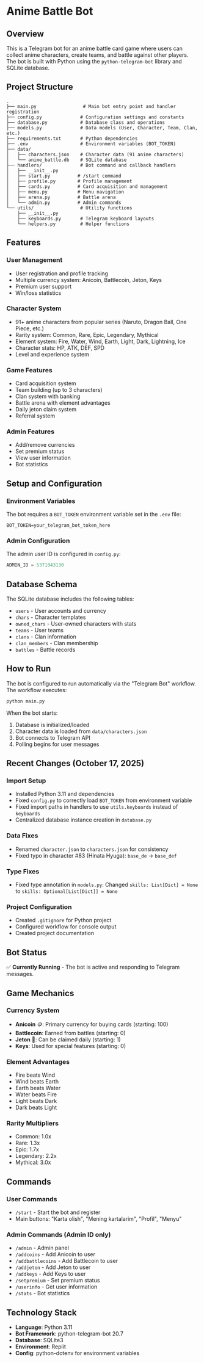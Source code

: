 # Anime Battle Bot

## Overview
This is a Telegram bot for an anime battle card game where users can collect anime characters, create teams, and battle against other players. The bot is built with Python using the `python-telegram-bot` library and SQLite database.

## Project Structure

```
.
├── main.py                 # Main bot entry point and handler registration
├── config.py              # Configuration settings and constants
├── database.py            # Database class and operations
├── models.py              # Data models (User, Character, Team, Clan, etc.)
├── requirements.txt       # Python dependencies
├── .env                   # Environment variables (BOT_TOKEN)
├── data/
│   ├── characters.json    # Character data (91 anime characters)
│   └── anime_battle.db    # SQLite database
├── handlers/              # Bot command and callback handlers
│   ├── __init__.py
│   ├── start.py          # /start command
│   ├── profile.py        # Profile management
│   ├── cards.py          # Card acquisition and management
│   ├── menu.py           # Menu navigation
│   ├── arena.py          # Battle arena
│   └── admin.py          # Admin commands
└── utils/                 # Utility functions
    ├── __init__.py
    ├── keyboards.py       # Telegram keyboard layouts
    └── helpers.py         # Helper functions
```

## Features

### User Management
- User registration and profile tracking
- Multiple currency system: Anicoin, Battlecoin, Jeton, Keys
- Premium user support
- Win/loss statistics

### Character System
- 91+ anime characters from popular series (Naruto, Dragon Ball, One Piece, etc.)
- Rarity system: Common, Rare, Epic, Legendary, Mythical
- Element system: Fire, Water, Wind, Earth, Light, Dark, Lightning, Ice
- Character stats: HP, ATK, DEF, SPD
- Level and experience system

### Game Features
- Card acquisition system
- Team building (up to 3 characters)
- Clan system with banking
- Battle arena with element advantages
- Daily jeton claim system
- Referral system

### Admin Features
- Add/remove currencies
- Set premium status
- View user information
- Bot statistics

## Setup and Configuration

### Environment Variables
The bot requires a `BOT_TOKEN` environment variable set in the `.env` file:
```
BOT_TOKEN=your_telegram_bot_token_here
```

### Admin Configuration
The admin user ID is configured in `config.py`:
```python
ADMIN_ID = 5371043130
```

## Database Schema

The SQLite database includes the following tables:
- `users` - User accounts and currency
- `chars` - Character templates
- `owned_chars` - User-owned characters with stats
- `teams` - User teams
- `clans` - Clan information
- `clan_members` - Clan membership
- `battles` - Battle records

## How to Run

The bot is configured to run automatically via the "Telegram Bot" workflow. The workflow executes:
```bash
python main.py
```

When the bot starts:
1. Database is initialized/loaded
2. Character data is loaded from `data/characters.json`
3. Bot connects to Telegram API
4. Polling begins for user messages

## Recent Changes (October 17, 2025)

### Import Setup
- Installed Python 3.11 and dependencies
- Fixed `config.py` to correctly load `BOT_TOKEN` from environment variable
- Fixed import paths in handlers to use `utils.keyboards` instead of `keyboards`
- Centralized database instance creation in `database.py`

### Data Fixes
- Renamed `character.json` to `characters.json` for consistency
- Fixed typo in character #83 (Hinata Hyuga): `base_de` → `base_def`

### Type Fixes
- Fixed type annotation in `models.py`: Changed `skills: List[Dict] = None` to `skills: Optional[List[Dict]] = None`

### Project Configuration
- Created `.gitignore` for Python project
- Configured workflow for console output
- Created project documentation

## Bot Status
✅ **Currently Running** - The bot is active and responding to Telegram messages.

## Game Mechanics

### Currency System
- **Anicoin** 🪙: Primary currency for buying cards (starting: 100)
- **Battlecoin**: Earned from battles (starting: 0)
- **Jeton** 🎫: Can be claimed daily (starting: 1)
- **Keys**: Used for special features (starting: 0)

### Element Advantages
- Fire beats Wind
- Wind beats Earth
- Earth beats Water
- Water beats Fire
- Light beats Dark
- Dark beats Light

### Rarity Multipliers
- Common: 1.0x
- Rare: 1.3x
- Epic: 1.7x
- Legendary: 2.2x
- Mythical: 3.0x

## Commands

### User Commands
- `/start` - Start the bot and register
- Main buttons: "Karta olish", "Mening kartalarim", "Profil", "Menyu"

### Admin Commands (Admin ID only)
- `/admin` - Admin panel
- `/addcoins` - Add Anicoin to user
- `/addbattlecoins` - Add Battlecoin to user
- `/addjeton` - Add Jeton to user
- `/addkeys` - Add Keys to user
- `/setpremium` - Set premium status
- `/userinfo` - Get user information
- `/stats` - Bot statistics

## Technology Stack
- **Language**: Python 3.11
- **Bot Framework**: python-telegram-bot 20.7
- **Database**: SQLite3
- **Environment**: Replit
- **Config**: python-dotenv for environment variables
